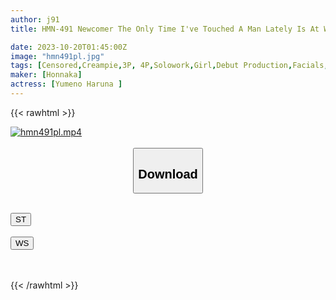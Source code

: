 ```yaml
---
author: j91
title: HMN-491 Newcomer The Only Time I've Touched A Man Lately Is At Work... A Hairdresser Working In The Suburbs Has An Egg Creampie AV DEBUT! ! Hina Yumeno

date: 2023-10-20T01:45:00Z
image: "hmn491pl.jpg"
tags: [Censored,Creampie,3P, 4P,Solowork,Girl,Debut Production,Facials,Mini	]
maker: [Honnaka]
actress: [Yumeno Haruna ]
---
```



{{< rawhtml >}}

<div class="video" data-videoid="pDk7MrJOPLtDLr">
    <a href="javascript:;">
        <img src="https://my.j91.asia/posts/hmn491pl/hmn491pl.jpg" width="WIDTH" height="HEIGHT" alt="hmn491pl.mp4" loading="lazy">
    </a>
</div>

<script type="text/javascript" src="https://j91.asia/asset/on-demand-st.js"></script>

<br>
  <link rel="stylesheet" href="https://j91.asia/asset/bs5.css">
  
  <center>
  <button class="btn btn-primary" type="button" data-bs-toggle="collapse" data-bs-target=".multi-collapse" aria-expanded="false" aria-controls="multiCollapseExample1 multiCollapseExample2"><h2>Download</h2></button></center>
</p>
<div class="row">
  <div class="col">
    <div class="collapse multi-collapse" id="multiCollapseExample1">
      <div class="card card-body">
	      	      <br>
<div class="buttons">  
<a href="https://streamtape.to/v/pDk7MrJOPLtDLr"><button class="btn-hover color-3"><i class="fa fa-download"></i> ST</button></a></div>
    </div>
  </div>
</div>
  <div class="col">
    <div class="collapse multi-collapse" id="multiCollapseExample2">
      <div class="card card-body">
	      <br>
<div class="buttons">
    <a href="https://wolfstream.tv/90on8fq9ubi1"><button class="btn-hover color-9"><i class="fa fa-download"></i> WS</button></a></div>
<br><br>
      </div>
    </div>
  </div>
</div>

{{< /rawhtml >}}
